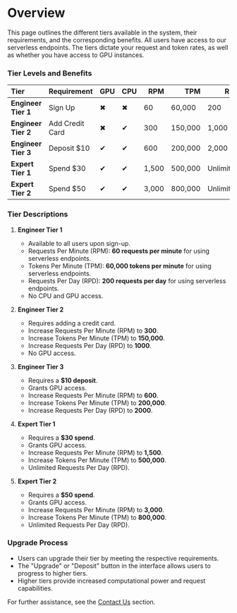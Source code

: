 # Overview

This page outlines the different tiers available in the system, their requirements, and the corresponding benefits. All
users have access to our serverless endpoints. The tiers dictate your request and token rates, as well as
whether you have access to GPU instances.

### **Tier Levels and Benefits**


<table>
  <thead>
    <tr>
      <th align="left">Tier</th>
      <th align="left">Requirement</th>
      <th align="center">GPU</th>
      <th align="center">CPU</th>
      <th align="right">RPM</th>
      <th align="right">TPM</th>
      <th align="right">RPD</th>
    </tr>
  </thead>
  <tbody>
    <tr>
      <td><b>Engineer Tier 1</b></td>
      <td>Sign Up</td>
      <td>✖</td>
      <td>✖</td>
      <td>60</td>
      <td>60,000</td>
      <td>200</td>
    </tr>
    <tr>
      <td><b>Engineer Tier 2</b></td>
      <td>Add Credit Card</td>
      <td>✖</td>
      <td>✔</td>
      <td>300</td>
      <td>150,000</td>
      <td>1,000</td>
    </tr>
    <tr>
      <td><b>Engineer Tier 3</b></td>
      <td>Deposit $10</td>
      <td>✔</td>
      <td>✔</td>
      <td>600</td>
      <td>200,000</td>
      <td>2,000</td>
    </tr>
    <tr>
      <td><b>Expert Tier 1</b></td>
      <td>Spend $30</td>
      <td>✔</td>
      <td>✔</td>
      <td>1,500</td>
      <td>500,000</td>
      <td>Unlimited</td>
    </tr>
    <tr>
      <td><b>Expert Tier 2</b></td>
      <td>Spend $50</td>
      <td>✔</td>
      <td>✔</td>
      <td>3,000</td>
      <td>800,000</td>
      <td>Unlimited</td>
    </tr>
  </tbody>
</table>



### **Tier Descriptions**

1. **Engineer Tier 1**
   - Available to all users upon sign-up.
   - Requests Per Minute (RPM): **60 requests per minute** for using serverless endpoints.
   - Tokens Per Minute (TPM): **60,000 tokens per minute** for using serverless endpoints.
   - Requests Per Day (RPD): **200 requests per day** for using serverless endpoints.
   - No CPU and GPU access.

2. **Engineer Tier 2**
   - Requires adding a credit card.
   - Increase Requests Per Minute (RPM) to **300**.
   - Increase Tokens Per Minute (TPM) to **150,000**.
   - Increase Requests Per Day (RPD) to **1000**.
   - No GPU access.

3. **Engineer Tier 3**
   - Requires a **$10 deposit**.
   - Grants GPU access.
   - Increase Requests Per Minute (RPM) to **600**.
   - Increase Tokens Per Minute (TPM) to **200,000**.
   - Increase Requests Per Day (RPD) to **2000**.

4. **Expert Tier 1**
   - Requires a **$30 spend**.
   - Grants GPU access.
   - Increase Requests Per Minute (RPM) to **1,500**.
   - Increase Tokens Per Minute (TPM) to **500,000**.
   - Unlimited Requests Per Day (RPD).

5. **Expert Tier 2**
   - Requires a **$50 spend**.
   - Grants GPU access.
   - Increase Requests Per Minute (RPM) to **3,000**.
   - Increase Tokens Per Minute (TPM) to **800,000**.
   - Unlimited Requests Per Day (RPD).

### **Upgrade Process**
- Users can upgrade their tier by meeting the respective requirements.
- The "Upgrade" or "Deposit" button in the interface allows users to progress to higher tiers.
- Higher tiers provide increased computational power and request capabilities.

For further assistance, see the [Contact Us](../Contact_Us/README.md) section.
